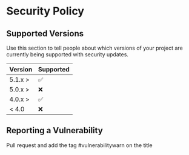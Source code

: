 # Security Policy

## Supported Versions

Use this section to tell people about which versions of your project are
currently being supported with security updates.

| Version | Supported          |
| ------- | ------------------ |
| 5.1.x >   | :white_check_mark: |
| 5.0.x  > | :x:                |
| 4.0.x  > | :white_check_mark: |
| < 4.0   | :x:                |

## Reporting a Vulnerability

Pull request and add the tag #vulnerabilitywarn on the title
